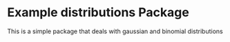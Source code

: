 # Example distributions Package

This is a simple package that deals with gaussian and binomial distributions